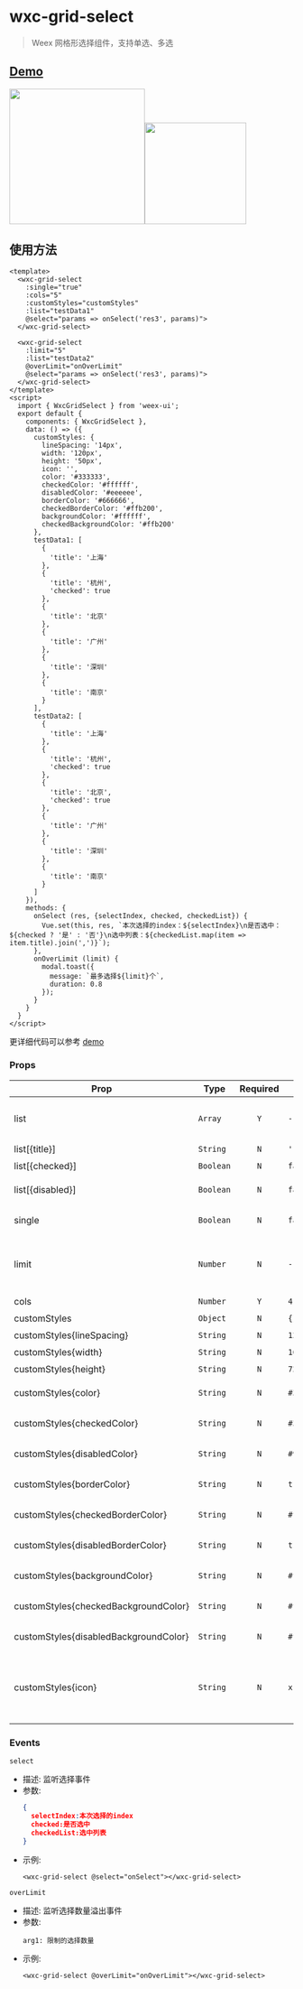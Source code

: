 # wxc-grid-select 

> Weex 网格形选择组件，支持单选、多选
  
## [Demo](https://h5.m.taobao.com/trip/wxc-grid-select/index.html?_wx_tpl=https%3A%2F%2Fh5.m.taobao.com%2Ftrip%2Fwxc-grid-select%2Fdemo%2Findex.native-min.js)

<img src="https://gw.alipayobjects.com/zos/rmsportal/KVPhzMhbGodSqBiRCEVQ.gif" width="240"><img src="https://gw.alipayobjects.com/zos/rmsportal/yJfbMufZVRJzKicHPQrn.png" width="180">

## 使用方法

```vue
<template>
  <wxc-grid-select
    :single="true"
    :cols="5"
    :customStyles="customStyles"
    :list="testData1"
    @select="params => onSelect('res3', params)">
  </wxc-grid-select>
  
  <wxc-grid-select
    :limit="5"
    :list="testData2"
    @overLimit="onOverLimit"
    @select="params => onSelect('res3', params)">
  </wxc-grid-select>
</template>
<script>
  import { WxcGridSelect } from 'weex-ui';
  export default {
    components: { WxcGridSelect },
    data: () => ({
      customStyles: {
        lineSpacing: '14px',
        width: '120px',
        height: '50px',
        icon: '',
        color: '#333333',
        checkedColor: '#ffffff',
        disabledColor: '#eeeeee',
        borderColor: '#666666',
        checkedBorderColor: '#ffb200',
        backgroundColor: '#ffffff',
        checkedBackgroundColor: '#ffb200'
      },
      testData1: [
        {
          'title': '上海'
        },
        {
          'title': '杭州',
          'checked': true
        },
        {
          'title': '北京'
        },
        {
          'title': '广州'
        },
        {
          'title': '深圳'
        },
        {
          'title': '南京'
        }
      ],
      testData2: [
        {
          'title': '上海'
        },
        {
          'title': '杭州',
          'checked': true
        },
        {
          'title': '北京',
          'checked': true
        },
        {
          'title': '广州'
        },
        {
          'title': '深圳'
        },
        {
          'title': '南京'
        }
      ]
    }),
    methods: {
      onSelect (res, {selectIndex, checked, checkedList}) {
        Vue.set(this, res, `本次选择的index：${selectIndex}\n是否选中：${checked ? '是' : '否'}\n选中列表：${checkedList.map(item => item.title).join(',')}`);
      },
      onOverLimit (limit) {
        modal.toast({
          message: `最多选择${limit}个`,
          duration: 0.8
        });
      }
    }
  }
</script>
```
更详细代码可以参考 [demo](https://github.com/alibaba/weex-ui/blob/master/example/grid-select/index.vue)

### Props

| Prop | Type | Required | Default | Description |
|-----|------|:-----:|--------|--------|
| list | `Array` | `Y`| `-` | 数据列表，可以动态更新 |
| list[{title}]| `String` | `N`|`''` | 标题 |
| list[{checked}]| `Boolean` |`N`| `false` | 是否选中 |
| list[{disabled}]| `Boolean` |`N`| `false` | 是否不可选中 |
| single | `Boolean` |`N`| `false` | 是否单选模式 |
| limit | `Number` | `N`|  `-` | 多选模式下选择数量限制，可以动态更新 |
| cols | `Number` | `Y`| `4` | 列数 |
| customStyles | `Object` |`N`| `{}` | 自定义样式 |
| customStyles{lineSpacing} | `String` | `N`|`12px` | 行间距 |
| customStyles{width} | `String` |`N`| `166px` | item的宽度 |
| customStyles{height} | `String` |`N`| `72px` | item的高度 |
| customStyles{color} | `String` |`N`| `#3d3d3d` | 正常状态文字色值 |
| customStyles{checkedColor} | `String` |`N`| `#3d3d3d` | 选中状态文字色值  |
| customStyles{disabledColor} | `String` |`N`| `#9b9b9b` | 不可选状态文字色值 |
| customStyles{borderColor} | `String` |`N`| `transparent` | 正常状态边框色值 |
| customStyles{checkedBorderColor} |`String` |`N`|  `#ffb200` | 选中状态边框色值 |
| customStyles{disabledBorderColor} | `String` | `N`|`transparent` | 不可选状态边框色值 |
| customStyles{backgroundColor} | `String` | `N`|`#f6f6f6` | 正常状态背景色值 |
| customStyles{checkedBackgroundColor} | `String` |`N`| `#fff` | 选中状态背景色值 |
| customStyles{disabledBackgroundColor} | `String` | `N`|`#f6f6f6` | 不可选状态背景色值 |
| customStyles{icon} | `String` | `N`| `x` | 选中状态icon，base64或url，传空则不显示 |


### Events
`select`
- 描述: 监听选择事件
- 参数: 
    ```json
    {
      selectIndex:本次选择的index
      checked:是否选中
      checkedList:选中列表
    }
    ```
- 示例:
    ```vue
    <wxc-grid-select @select="onSelect"></wxc-grid-select>
    ```
  
`overLimit`
- 描述: 监听选择数量溢出事件
- 参数: 
    ```
    arg1: 限制的选择数量
    ```
- 示例:
    ```
    <wxc-grid-select @overLimit="onOverLimit"></wxc-grid-select>
    ```
